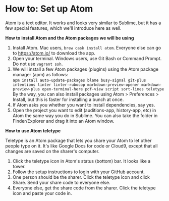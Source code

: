 # How to: Set up Atom


Atom is a text editor. It works and looks very similar to Sublime, but it has a few special features, which we'll introduce here as well.

**How to install Atom and the Atom packages we will be using**

 1. Install Atom. Mac users, `brew cask install atom`. Everyone else can go to https://atom.io/ to download the app.
 2. Open your terminal. Windows users, use Git Bash or Command Prompt. Do not use `vagrant ssh`.
 3. We will install a few Atom packages (plugins) using the Atom package manager (apm) as follows:\
    `apm install auto-update-packages blame busy-signal git-plus intentions linter linter-rubocop markdown-preview-opener markdown-preview-plus open-terminal-here pdf-view script sort-lines teletype`\
    By the way, you can also install packages using Atom > Preferences > Install, but this is faster for installing a bunch at once.
  4. If Atom asks you whether you want to install dependencies, say yes.
  5. Open the project you want to edit (auditions-app, history-app, etc) in Atom the same way you do in Sublime. You can also take the folder in Finder/Explorer and drag it into an Atom window.


**How to use Atom teletype**

Teletype is an Atom package that lets you share your Atom to let other people type on it. It's like Google Docs for code or Cloud9, except that all changes are saved on the sharer's computer.

 1. Click the teletype icon in Atom's status (bottom) bar. It looks like a tower.
 2. Follow the setup instructions to login with your GitHub account.
 3. One person should be the sharer. Click the teletype icon and click Share. Send your share code to everyone else.
 4. Everyone else, get the share code from the sharer. Click the teletype icon and paste your code in.
